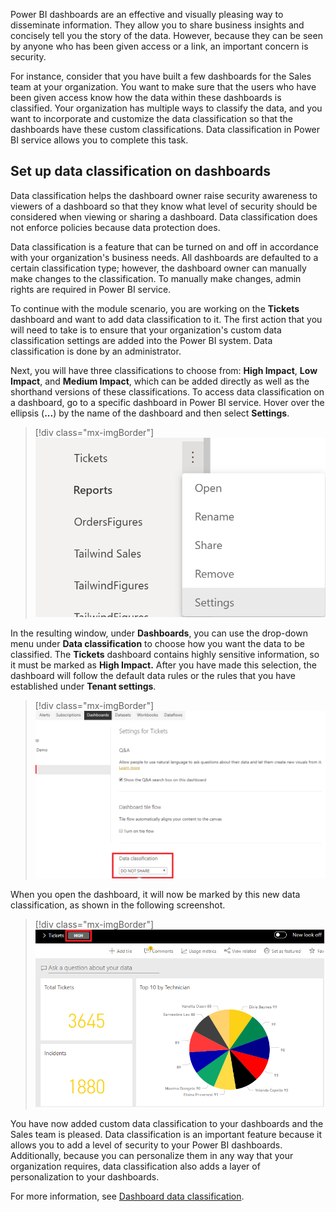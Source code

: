 Power BI dashboards are an effective and visually pleasing way to disseminate information. They allow you to share business insights and concisely tell you the story of the data. However, because they can be seen by anyone who has been given access or a link, an important concern is security.

For instance, consider that you have built a few dashboards for the Sales team at your organization. You want to make sure that the users who have been given access know how the data within these dashboards is classified. Your organization has multiple ways to classify the data, and you want to incorporate and customize the data classification so that the dashboards have these custom classifications. Data classification in Power BI service allows you to complete this task.

## Set up data classification on dashboards

Data classification helps the dashboard owner raise security awareness to viewers of a dashboard so that they know what level of security should be considered when viewing or sharing a dashboard. Data classification does not enforce policies because data protection does.

Data classification is a feature that can be turned on and off in accordance with your organization's business needs. All dashboards are defaulted to a certain classification type; however, the dashboard owner can manually make changes to the classification. To manually make changes, admin rights are required in Power BI service.

To continue with the module scenario, you are working on the **Tickets** dashboard and want to add data classification to it. The first action that you will need to take is to ensure that your organization's custom data classification settings are added into the Power BI system. Data classification is done by an administrator.

Next, you will have three classifications to choose from: **High Impact**, **Low Impact**, and **Medium Impact**, which can be added directly as well as the shorthand versions of these classifications. To access data classification on a dashboard, go to a specific dashboard in Power BI service. Hover over the ellipsis (**...**) by the name of the dashboard and then select **Settings**.

> [!div class="mx-imgBorder"]
> [![Data Classification Settings in Power BI service](../media/07-data-classification-settings-ss.png)](../media/07-data-classification-settings-ss.png#lightbox)

In the resulting window, under **Dashboards**, you can use the drop-down menu under **Data classification** to choose how you want the data to be classified. The **Tickets** dashboard contains highly sensitive information, so it must be marked as **High Impact.** After you have made this selection, the dashboard will follow the default data rules or the rules that you have established under **Tenant settings**.

> [!div class="mx-imgBorder"]
> [![Data Classification under Dashboard settings](../media/07-data-classification-dashboard-ss.png)](../media/07-data-classification-dashboard-ss.png#lightbox)

When you open the dashboard, it will now be marked by this new data classification, as shown in the following screenshot.

> [!div class="mx-imgBorder"]
> [![Data classification on a dashboard](../media/07-dashboard-tag-ss.png)](../media/07-dashboard-tag-ss.png#lightbox)

You have now added custom data classification to your dashboards and the Sales team is pleased. Data classification is an important feature because it allows you to add a level of security to your Power BI dashboards. Additionally, because you can personalize them in any way that your organization requires, data classification also adds a layer of personalization to your dashboards.

For more information, see [Dashboard data classification](https://docs.microsoft.com/power-bi/create-reports/service-data-classification/?azure-portal=true).

